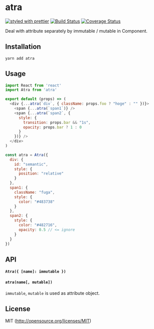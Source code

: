 # atra
[![styled with prettier](https://img.shields.io/badge/styled_with-prettier-ff69b4.svg)](https://github.com/prettier/prettier)
[![Build Status](https://travis-ci.org/kthjm/atra.svg)](https://travis-ci.org/kthjm/atra)
[![Coverage Status](https://coveralls.io/repos/github/kthjm/atra/badge.svg)](https://coveralls.io/github/kthjm/atra)

Deal with attribute separately by immutable / mutable in Component.

## Installation
```shell
yarn add atra
```
## Usage
```js
import React from 'react'
import Atra from 'atra'

export default (props) => (
  <div {...atra(`div`, { className: props.foo ? "hoge" : "" })}>
    <span {...atra(`span1`)} />
    <span {...atra(`span2`, {
      style: {
        transition: props.bar && "1s",
        opacity: props.bar ? 1 : 0
      }
    })} />
  </div>
)

const atra = Atra({
  div: {
    id: "semantic",
    style: {
      position: "relative"
    }
  },
  span1: {
    className: "fuga",
    style: {
      color: "#483738"
    }
  },
  span2: {
    style: {
      color: "#482716",
      opacity: 0.5 // <= ignore
    }
  }
})
```

## API
#### `Atra({ [name]: immutable })`
#### `atra(name[, mutable])`

`immutable`, `mutable` is used as attribute object.

## License
MIT (http://opensource.org/licenses/MIT)
